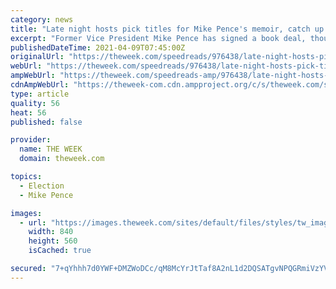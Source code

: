 ```yaml
---
category: news
title: "Late night hosts pick titles for Mike Pence's memoir, catch up on Matt Gaetz's 'sextracurricular activities'"
excerpt: "Former Vice President Mike Pence has signed a book deal, though \"of course the book will be written by a ghostwriter, Mike Pence,\" Jimmy Fallon joked on Thursday's Tonight Show. \"The book is a ..."
publishedDateTime: 2021-04-09T07:45:00Z
originalUrl: "https://theweek.com/speedreads/976438/late-night-hosts-pick-titles-mike-pences-memoir-catch-matt-gaetzs-sextracurricular-activities"
webUrl: "https://theweek.com/speedreads/976438/late-night-hosts-pick-titles-mike-pences-memoir-catch-matt-gaetzs-sextracurricular-activities"
ampWebUrl: "https://theweek.com/speedreads-amp/976438/late-night-hosts-pick-titles-mike-pences-memoir-catch-matt-gaetzs-sextracurricular-activities"
cdnAmpWebUrl: "https://theweek-com.cdn.ampproject.org/c/s/theweek.com/speedreads-amp/976438/late-night-hosts-pick-titles-mike-pences-memoir-catch-matt-gaetzs-sextracurricular-activities"
type: article
quality: 56
heat: 56
published: false

provider:
  name: THE WEEK
  domain: theweek.com

topics:
  - Election
  - Mike Pence

images:
  - url: "https://images.theweek.com/sites/default/files/styles/tw_image_6_4/public/screen_shot_2021-04-09_at_1.20.34_am.png?itok=OwBX_iBB"
    width: 840
    height: 560
    isCached: true

secured: "7+qYhhh7d0YWF+DMZWoDCc/qM8McYrJtTaf8A2nL1d2DQSATgvNPQGRmiVzYV6IcapKdRhOl7IBv468v0U1RhrIFNXiDXKGtsIHqURUwE+sDr0daiSAZ/w5pnc6htvrTuZIg5j6swjZKFDYYco6cz+QTcsOZZhpohSx/GY9xh5IF18VHywImxbWuAvT8JXed/GnungctPcW0LkSUtZjvm+d8tBi3VLhDAWQTaTocGn86KfuKKEk2zYUoPz/lg09gqWldWxtvhq6JvC59THO3Brvn3SBfDR6sw438SRPS8dLtLvt603tlE/Otjkz55FKDBXWyrD4WcLeA1cMXCOVpN9NggtSX9jnjfvRSNM3NlIg=;8kZ0KgBMUVuJDVjfNiA3GA=="
---
```


